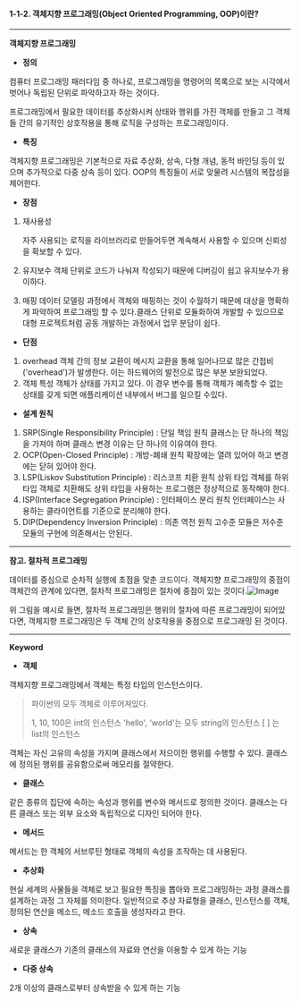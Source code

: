 #### 1-1-2. 객체지향 프로그래밍(Object Oriented Programming, OOP)이란?




<hr>

**객체지향 프로그래밍**

- **정의**

컴퓨터 프로그래밍 패러다임 중 하나로, 프로그래밍을 명령어의 목록으로 보는 시각에서 벗어나
독립된 단위로 파악하고자 하는 것이다.

프로그래밍에서 필요한 데이터를 추상화시켜 상태와 행위를 가진 객체를 만들고
그 객체들 간의 유기적인 상호작용을 통해 로직을 구성하는 프로그래밍이다.



- **특징**

객체지향 프로그래밍은 기본적으로 자료 추상화, 상속, 다형 개념, 동적 바인딩 등이 있으며
추가적으로 다중 상속 등이 있다. OOP의 특징들이 서로 맞물려 시스템의 복잡성을 제어한다.



- **장점**

1. 재사용성

   자주 사용되는 로직을 라이브러리로 만들어두면 계속해서 사용할 수 있으며 신뢰성을 확보할 수 있다. 

2. 유지보수
   객체 단위로 코드가 나눠져 작성되기 때문에 디버깅이 쉽고 유지보수가 용이하다.

3. 매핑
   데이터 모델링 과정에서 객체와 매핑하는 것이 수월하기 때문에 대상을 명확하게 파악하여
   프로그래밍 할 수 있다.클래스 단위로 모듈화하여 개발할 수 있으므로 대형 프로젝트처럼
   공동 개발하는 과정에서 업무 분담이 쉽다.



- **단점**

1. overhead
   객체 간의 정보 교환이 메시지 교환을 통해 일어나므로 많은 간접비('overhead')가 발생한다.
   이는 하드웨어의 발전으로 많은 부분 보완되었다.
2. 객체 특성
   객체가 상태를 가지고 있다. 이 경우 변수를 통해 객체가 예측할 수 없는 상태를 갖게 되면
   애플리케이션 내부에서 버그를 일으킬 수있다.



- **설계 원칙**

1. SRP(Single Responsibility Principle) : 단일 책임 원칙
   클래스는 단 하나의 책임을 가져야 하며 클래스 변경 이유는 단 하나의 이유여야 한다.
2. OCP(Open-Closed Principle) : 개방-폐쇄 원칙
   확장에는 열려 있어야 하고 변경에는 닫혀 있어야 한다.
3. LSP(Liskov Substitution Principle) : 리스코프 치환 원칙
   상위 타입 객체를 하위 타입 객체로 치환해도 상위 타입을 사용하는 프로그램은 정상적으로 동작해야 한다.
4. ISP(Interface Segregation Principle) : 인터페이스 분리 원칙
   인터페이스는 사용하는 클라이언트를 기준으로 분리해야 한다.
5. DIP(Dependency Inversion Principle) : 의존 역전 원칙
   고수준 모듈은 저수준 모듈의 구현에 의존해서는 안된다.

<hr>



**참고. 절차적 프로그래밍**

데이터를 중심으로 순차적 실행에 초점을 맞춘 코드이다.
객체지향 프로그래밍의 중점이 객체간의 관계에 있다면,  절차적 프로그래밍은 절차에 중점이 있는 것이다.![Image](https://mblogthumb-phinf.pstatic.net/20150121_226/atalanta16_1421824372328vVqK5_JPEG/%C0%FD%C2%F7%C1%F6%C7%E2.jpg?type=w2)

위 그림을 예시로 들면, 절차적 프로그래밍은 행위의 절차에 따른 프로그래밍이 되어있다면,
객체지향 프로그래밍은 두 객체 간의 상호작용을 중점으로 프로그래밍 된 것이다.

<hr>

**Keyword**

- **객체**

객체지향 프로그래밍에서 객체는 특정 타입의 인스턴스이다.

> 파이썬의 모두 객체로 이루어져있다.
>
> 1, 10, 100은 int의 인스턴스
> 'hello', 'world'는 모두 string의 인스턴스
> [ ] 는 list의 인스턴스

객체는 자신 고유의 속성을 가지며 클래스에서 저으이한 행위를 수행할 수 있다.
클래스에 정의된 행위를 공유함으로써 메모리를 절약한다.

- **클래스**

같은 종류의 집단에 속하는 속성과 행위를 변수와 메서드로 정의한 것이다.
클래스는 다른 클래스 또는 외부 요소와 독립적으로 디자인 되어야 한다.

- **메서드**

메서드는 한 객체의 서브루틴 형태로 객체의 속성을 조작하는 데 사용된다.

- **추상화**

현실 세계의 사물들을 객체로 보고 필요한 특징을 뽑아와 프로그래밍하는 과정
클래스를 설계하는 과정 그 자체를 의미한다.
일반적으로 추상 자료형을 클래스, 인스턴스를 객체, 정의된 연산을 메소드, 메소드 호출을 생성자라고 한다.

- **상속**

새로운 클래스가 기존의 클래스의 자료와 연산을 이용할 수 있게 하는 기능

- **다중 상속**

2개 이상의 클래스로부터 상속받을 수 있게 하는 기능

